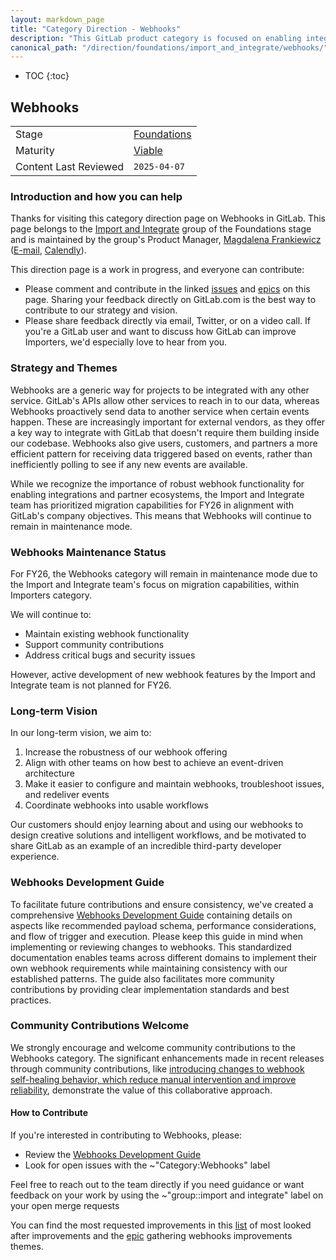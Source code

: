 ```yaml
---
layout: markdown_page
title: "Category Direction - Webhooks"
description: "This GitLab product category is focused on enabling integration with custom applications that GitLab's customers rely on. Find more information here!"
canonical_path: "/direction/foundations/import_and_integrate/webhooks/"
---
```


- TOC
{:toc}

## Webhooks

| | |
| --- | --- |
| Stage | [Foundations](/direction/foundations/) |
| Maturity | [Viable](/direction/#maturity) |
| Content Last Reviewed | `2025-04-07` |

### Introduction and how you can help

Thanks for visiting this category direction page on Webhooks in GitLab. This page belongs to the [Import and Integrate](https://handbook.gitlab.com/handbook/product/categories/#import-and-integrate-group) group of the Foundations stage and is maintained by the group's Product Manager, [Magdalena Frankiewicz](https://gitlab.com/m_frankiewicz) ([E-mail](mailto:mfrankiewicz@gitlab.com), [Calendly](https://calendly.com/gitlab-magdalenafrankiewicz/45mins)).

This direction page is a work in progress, and everyone can contribute:
 
- Please comment and contribute in the linked [issues](https://gitlab.com/groups/gitlab-org/-/issues/?sort=created_date&state=opened&label_name%5B%5D=Category%3AWebhooks&first_page_size=20) and [epics](https://gitlab.com/groups/gitlab-org/-/epics?state=opened&page=1&sort=start_date_desc&label_name[]=Category:Webhooks) on this page. Sharing your feedback directly on GitLab.com is the best way to contribute to our strategy and vision.
 - Please share feedback directly via email, Twitter, or on a video call. If you're a GitLab user and want to discuss how GitLab can improve Importers, we'd especially love to hear from you.

### Strategy and Themes

<!-- Describe your category. Capture the main problems to be solved in market (themes). Describe how you intend to solve these with GitLab (strategy). Provide enough context that someone unfamiliar with the details of the category can understand what is being discussed. -->

Webhooks are a generic way for projects to be integrated with any other service. GitLab's APIs allow other services to reach in to our data, whereas Webhooks proactively send data to another service when certain events happen. These are increasingly important for external vendors, as they offer a key way to integrate with GitLab that doesn't require them building inside our codebase. Webhooks also give users, customers, and partners a more efficient pattern for receiving data triggered based on events, rather than inefficiently polling to see if any new events are available.

While we recognize the importance of robust webhook functionality for enabling integrations and partner ecosystems, the Import and Integrate team has prioritized migration capabilities for FY26 in alignment with GitLab's company objectives. This means that Webhooks will continue to remain in maintenance mode.

<!--
1 year plan for what we will be working on linked to up-to-date epics. This section will be most similar to a "road-map". Items in this section should be linked to issues or epics that are up to date. Indicate relative priority of initiatives in this section so that the audience understands the sequence in which you intend to work on them. 
 -->

### Webhooks Maintenance Status

For FY26, the Webhooks category will remain in maintenance mode due to the Import and Integrate team's focus on migration capabilities, within Importers category.

We will continue to:

- Maintain existing webhook functionality
- Support community contributions
- Address critical bugs and security issues

However, active development of new webhook features by the Import and Integrate team is not planned for FY26.

### Long-term Vision

In our long-term vision, we aim to:

1. Increase the robustness of our webhook offering
2. Align with other teams on how best to achieve an event-driven architecture
3. Make it easier to configure and maintain webhooks, troubleshoot issues, and redeliver events
4. Coordinate webhooks into usable workflows

Our customers should enjoy learning about and using our webhooks to design creative solutions and intelligent workflows, and be motivated to share GitLab as an example of an incredible third-party developer experience.

### Webhooks Development Guide

To facilitate future contributions and ensure consistency, we've created a comprehensive [Webhooks Development Guide](https://docs.gitlab.com/development/webhooks/) containing details on aspects like recommended payload schema, performance considerations, and flow of trigger and execution.
Please keep this guide in mind when implementing or reviewing changes to webhooks. This standardized documentation enables teams across different domains to implement their own webhook requirements while maintaining consistency with our established patterns. The guide also facilitates more community contributions by providing clear implementation standards and best practices.

### Community Contributions Welcome

We strongly encourage and welcome community contributions to the Webhooks category. The significant enhancements made in recent releases through community contributions, like [introducing changes to webhook self-healing behavior, which reduce manual intervention and improve reliability](https://about.gitlab.com/blog/2024/11/14/gitlab-webhooks-get-smarter-with-self-healing-capabilities/), demonstrate the value of this collaborative approach.

#### How to Contribute

If you're interested in contributing to Webhooks, please:

- Review the [Webhooks Development Guide](https://docs.gitlab.com/development/webhooks/)
- Look for open issues with the ~"Category:Webhooks" label

Feel free to reach out to the team directly if you need guidance or want feedback on your work by using the ~"group::import and integrate" label on your open merge requests

You can find the most requested improvements in this [list](https://gitlab.com/gitlab-org/gitlab/-/issues/?sort=popularity&state=opened&label_name%5B%5D=group%3A%3Aimport%20and%20integrate&label_name%5B%5D=Category%3AWebhooks&last_page_size=20&page_before=MjE) of most looked after improvements and the [epic](https://gitlab.com/groups/gitlab-org/-/epics/2318) gathering webhooks improvements themes.